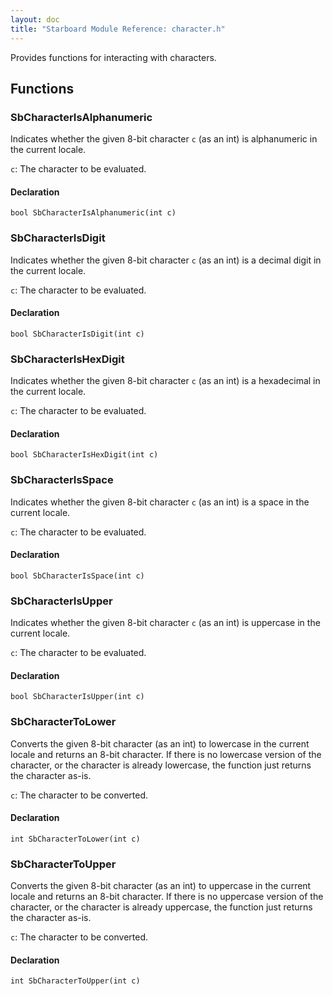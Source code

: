 ```yaml
---
layout: doc
title: "Starboard Module Reference: character.h"
---
```


Provides functions for interacting with characters.

## Functions ##

### SbCharacterIsAlphanumeric ###

Indicates whether the given 8-bit character `c` (as an int) is alphanumeric in
the current locale.

`c`: The character to be evaluated.

#### Declaration ####

```
bool SbCharacterIsAlphanumeric(int c)
```

### SbCharacterIsDigit ###

Indicates whether the given 8-bit character `c` (as an int) is a decimal digit
in the current locale.

`c`: The character to be evaluated.

#### Declaration ####

```
bool SbCharacterIsDigit(int c)
```

### SbCharacterIsHexDigit ###

Indicates whether the given 8-bit character `c` (as an int) is a hexadecimal in
the current locale.

`c`: The character to be evaluated.

#### Declaration ####

```
bool SbCharacterIsHexDigit(int c)
```

### SbCharacterIsSpace ###

Indicates whether the given 8-bit character `c` (as an int) is a space in the
current locale.

`c`: The character to be evaluated.

#### Declaration ####

```
bool SbCharacterIsSpace(int c)
```

### SbCharacterIsUpper ###

Indicates whether the given 8-bit character `c` (as an int) is uppercase in the
current locale.

`c`: The character to be evaluated.

#### Declaration ####

```
bool SbCharacterIsUpper(int c)
```

### SbCharacterToLower ###

Converts the given 8-bit character (as an int) to lowercase in the current
locale and returns an 8-bit character. If there is no lowercase version of the
character, or the character is already lowercase, the function just returns the
character as-is.

`c`: The character to be converted.

#### Declaration ####

```
int SbCharacterToLower(int c)
```

### SbCharacterToUpper ###

Converts the given 8-bit character (as an int) to uppercase in the current
locale and returns an 8-bit character. If there is no uppercase version of the
character, or the character is already uppercase, the function just returns the
character as-is.

`c`: The character to be converted.

#### Declaration ####

```
int SbCharacterToUpper(int c)
```

